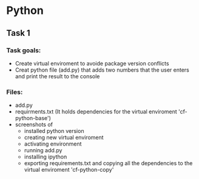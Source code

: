 # Python
## Task 1

### Task goals:
  - Create virtual enviroment to avoide package version conflicts
  - Creat python file (add.py) that adds two numbers that the user enters and print the result to the console

### Files:
  - add.py
  - requirments.txt (It holds dependencies for the virtual enviroment 'cf-python-base')
  - screenshots of 
    - installed python version 
    - creating new virtual enviroment 
    - activating environment
    - running add.py
    - installing ipython 
    - exporting requirements.txt and copying all the dependencies to the virtual enviroment 'cf-python-copy'
